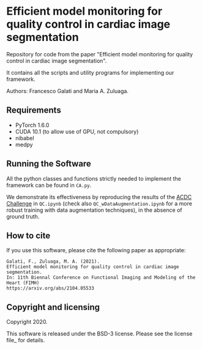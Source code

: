 # Efficient model monitoring for quality control in cardiac image segmentation

Repository for code from the paper "Efficient model monitoring for quality control in cardiac image segmentation". 

It contains all the scripts and utility programs for implementing our framework.

Authors: Francesco Galati and Maria A. Zuluaga.

## Requirements
 * PyTorch 1.6.0
 * CUDA 10.1 (to allow use of GPU, not compulsory)
 * nibabel 
 * medpy

## Running the Software

All the python classes and functions strictly needed to implement the framework can be found in `CA.py`.

We demonstrate its effectiveness by reproducing the results of the [ACDC Challenge] in `QC.ipynb` (check also `QC_wDataAugmentation.ipynb` for a more robust training with data augmentation techniques), in the absence of ground truth.

## How to cite

If you use this software, please cite the following paper as appropriate:

    Galati, F., Zuluaga, M. A. (2021).
    Efficient model monitoring for quality control in cardiac image segmentation.
    In: 11th Biennal Conference on Functional Imaging and Modeling of the Heart (FIMH)
    https://arxiv.org/abs/2104.05533

## Copyright and licensing

Copyright 2020.

This software is released under the BSD-3 license. Please see the license file_ for details.

[ACDC Challenge]: https://www.creatis.insa-lyon.fr/Challenge/acdc
